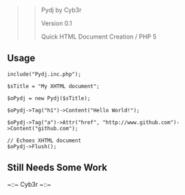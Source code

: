 >> Pydj by Cyb3r
>>
>> Version 0.1
>>
>> Quick HTML Document Creation / PHP 5

## Usage

    include("Pydj.inc.php");
	
	$sTitle = "My XHTML document";
	
	$oPydj = new Pydj($sTitle);
	
	$oPydj->Tag("h1")->Content("Hello World!");
	
	$oPydj->Tag("a")->Attr("href", "http://www.github.com")->Content("github.com");
	
	// Echoes XHTML document
	$oPydj->Flush();

## Still Needs Some Work



~::~ Cyb3r ~::~